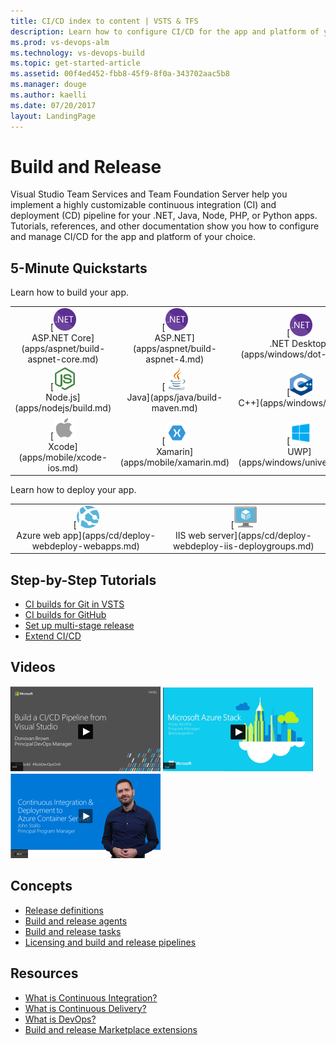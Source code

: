 ```yaml
---
title: CI/CD index to content | VSTS & TFS    
description: Learn how to configure CI/CD for the app and platform of your choice. Tutorials, references, and other documentation.  
ms.prod: vs-devops-alm
ms.technology: vs-devops-build
ms.topic: get-started-article  
ms.assetid: 00f4ed452-fbb8-45f9-8f0a-343702aac5b8  
ms.manager: douge
ms.author: kaelli
ms.date: 07/20/2017
layout: LandingPage
---
```


# Build and Release

Visual Studio Team Services and Team Foundation Server help you implement a highly customizable continuous integration (CI) and deployment (CD) pipeline for your .NET, Java, Node, PHP, or Python apps. Tutorials, references, and other documentation show you how to configure and manage CI/CD for the app and platform of your choice.

## 5-Minute Quickstarts

Learn how to build your app.

<table>
<tr valign="middle" align="center">
<td>[<img src="_img/index/logo_net.svg" alt="" width="36px" height="36px"><br/>ASP.NET Core](apps/aspnet/build-aspnet-core.md)</td>
<td>[<img src="_img/index/logo_net.svg" alt="" width="36px" height="36px"><br/>ASP.NET](apps/aspnet/build-aspnet-4.md)</td>
<td>[<img src="_img/index/logo_net.svg" alt="" width="36px" height="36px"><br/>.NET Desktop](apps/windows/dot-net.md)</td>
</tr>
<tr valign="middle" align="center">
<td>[<img src="_img/index/logo_nodejs.svg" alt="" width="36px" height="36px"><br/>Node.js](apps/nodejs/build.md)</td>
<td>[<img src="_img/index/logo_java.svg" alt="" width="36px" height="36px"><br/>Java](apps/java/build-maven.md)</td>
<td>[<img src="_img/index/logo_cpp.png" alt="" width="36px" height="36px"><br/>C++](apps/windows/cpp.md)</td>
</tr>
<tr valign="middle" align="center">
<td>[<img src="_img/index/logo_ios.png" alt="" width="36px" height="36px"><br/>Xcode](apps/mobile/xcode-ios.md)</td>
<td>[<img src="_img/index/logo_xamarin.png" alt="" width="36px" height="36px"><br/>Xamarin](apps/mobile/xamarin.md)</td>
<td>[<img src="_img/index/logo_uwp.png" alt="" width="36px" height="36px"><br/>UWP](apps/windows/universal.md)</td>
</tr>
</table>

Learn how to deploy your app.

<table>
<tr valign="middle" align="center">
<td>[<img src="_img/index/app-service-web.png" alt="" width="36px" height="36px"><br/>Azure web app](apps/cd/deploy-webdeploy-webapps.md)</td>
<td>[<img src="_img/index/virtualmachine.png" alt="" width="36px" height="36px"><br/>IIS web server](apps/cd/deploy-webdeploy-iis-deploygroups.md)</td>
</tr>
</table>    

## Step-by-Step Tutorials  

* [CI builds for Git in VSTS](actions/ci-build-git.md)
* [CI builds for GitHub](actions/ci-build-github.md)
* [Set up multi-stage release](actions/define-multistage-release-process.md)
* [Extend CI/CD](actions/extend-release-management.md)

## Videos

[![Build pipeline via Visual Studio](_img/index/build-ci-cd-pipeline-vs-video.png)](https://channel9.msdn.com/Events/build-release/2017/P4105/player)   [![Azure Stack CI/CD](_img/index/azure-stack-video.png)](#)   [![Azure Container Service video](_img/index/ci-cd-azure-container-service-video.png)](https://channel9.msdn.com/Events/Connect/2016/204/player)

## Concepts  

- [Release definitions](concepts/definitions/release/index.md)
- [Build and release agents](concepts/agents/agents.md)
- [Build and release tasks](concepts/process/tasks.md)  
- [Licensing and build and release pipelines](concepts/licensing/concurrent-pipelines-ts.md)

## Resources

- [What is Continuous Integration?](https://www.visualstudio.com/learn/what-is-continuous-integration/)  
- [What is Continuous Delivery?](https://www.visualstudio.com/learn/what-is-continuous-delivery/)  
- [What is DevOps?](https://www.visualstudio.com/learn/what-is-devops/)   
- [Build and release Marketplace extensions](https://marketplace.visualstudio.com/search?target=VSTS&category=Build%20and%20release&sortBy=Downloads)
